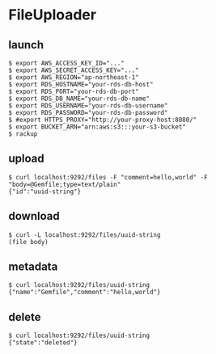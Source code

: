FileUploader
===============

## launch

    $ export AWS_ACCESS_KEY_ID="..."
    $ export AWS_SECRET_ACCESS_KEY="..."
    $ export AWS_REGION="ap-northeast-1"
    $ export RDS_HOSTNAME="your-rds-db-host"
    $ export RDS_PORT="your-rds-db-port"
    $ export RDS_DB_NAME="your-rds-db-name"
    $ export RDS_USERNAME="your-rds-db-username"
    $ export RDS_PASSWORD="your-rds-db-password"
    $ #export HTTPS_PROXY="http://your-proxy-host:8080/"
    $ export BUCKET_ARN="arn:aws:s3:::your-s3-bucket"
    $ rackup


## upload

    $ curl localhost:9292/files -F "comment=hello,world" -F "body=@Gemfile;type=text/plain"
    {"id":"uuid-string"}


## download

    $ curl -L localhost:9292/files/uuid-string
    (file body)


## metadata

    $ curl localhost:9292/files/uuid-string
    {"name":"Gemfile","comment":"hello,world"}


## delete

    $ curl localhost:9292/files/uuid-string
    {"state":"deleted"}
